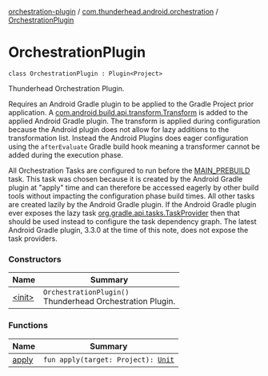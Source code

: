 [orchestration-plugin](../../index.md) / [com.thunderhead.android.orchestration](../index.md) / [OrchestrationPlugin](./index.md)

# OrchestrationPlugin

`class OrchestrationPlugin : Plugin<Project>`

Thunderhead Orchestration Plugin.

Requires an Android Gradle plugin to be applied to the Gradle Project prior
application. A [com.android.build.api.transform.Transform](#) is added to the
applied Android Gradle plugin. The transform is applied during configuration because the Android
plugin does not allow for lazy additions to the transformation list. Instead
the Android Plugins does eager configuration using the `afterEvaluate`
Gradle build hook meaning a transformer cannot be added during the
execution phase.

All Orchestration Tasks are configured to run before the [MAIN_PREBUILD](#)
task. This task was chosen because it is created by the Android Gradle
plugin at "apply" time and can therefore be accessed eagerly by other
build tools without impacting the configuration phase build times.
All other tasks are created lazily by the Android Gradle plugin. If
the Android Gradle plugin ever exposes the lazy task [org.gradle.api.tasks.TaskProvider](#)
then that should be used instead to configure the task dependency graph.
The latest Android Gradle plugin, 3.3.0 at the time of this note,
does not expose the task providers.

### Constructors

| Name | Summary |
|---|---|
| [&lt;init&gt;](-init-.md) | `OrchestrationPlugin()`<br>Thunderhead Orchestration Plugin. |

### Functions

| Name | Summary |
|---|---|
| [apply](apply.md) | `fun apply(target: Project): `[`Unit`](https://kotlinlang.org/api/latest/jvm/stdlib/kotlin/-unit/index.html) |
